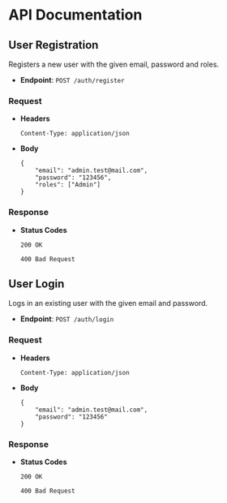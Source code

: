 # API Documentation

## User Registration

Registers a new user with the given email, password and roles.

- **Endpoint**: `POST /auth/register`

### Request

- **Headers**

  ```
  Content-Type: application/json
  ```

- **Body**

  ```
  {
      "email": "admin.test@mail.com",
      "password": "123456",
      "roles": ["Admin"]
  }
  ```

### Response

- **Status Codes**

  ```
  200 OK
  ```

  ```
  400 Bad Request
  ```

## User Login

Logs in an existing user with the given email and password.

- **Endpoint**: `POST /auth/login`

### Request

- **Headers**

  ```
  Content-Type: application/json
  ```

- **Body**

  ```
  {
      "email": "admin.test@mail.com",
      "password": "123456"
  }
  ```

### Response

- **Status Codes**

  ```
  200 OK
  ```

  ```
  400 Bad Request
  ```
